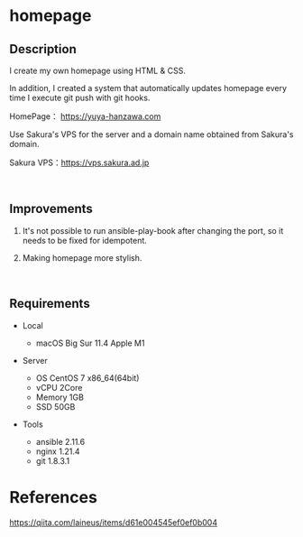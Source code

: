 # homepage 

## Description

I create my own homepage using HTML & CSS.

In addition, I created a system that automatically updates homepage every time I execute git push with git hooks.

HomePage： https://yuya-hanzawa.com

Use Sakura's VPS for the server and a domain name obtained from Sakura's domain.

Sakura VPS：https://vps.sakura.ad.jp

</br>

## Improvements
1. It's not possible to run ansible-play-book after changing the port, so it needs to be fixed for idempotent.

2. Making homepage more stylish.

</br>

## Requirements
- Local
  - macOS Big Sur 11.4 Apple M1

- Server  
  - OS CentOS 7 x86_64(64bit)  
  - vCPU 2Core  
  - Memory 1GB  
  - SSD 50GB  

- Tools
  - ansible 2.11.6
  - nginx 1.21.4
  - git 1.8.3.1

# References
https://qiita.com/laineus/items/d61e004545ef0ef0b004
